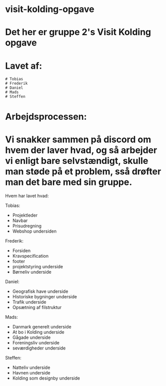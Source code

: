 # visit-kolding-opgave
# Det her er gruppe 2's Visit Kolding opgave
# Lavet af:
    # Tobias
    # Frederik
    # Daniel
    # Mads
    # Steffen
# Arbejdsprocessen:
# Vi snakker sammen på discord om hvem der laver hvad, og så arbejder vi enligt bare selvstændigt, skulle man støde på et problem, sså drøfter man det bare med sin gruppe.

Hvem har lavet hvad:

Tobias:
- Projektleder
- Navbar
- Prisudregning
- Webshop undersiden

Frederik:
- Forsiden
- Kravspecification
- footer
- projektstyring underside
- Børneliv underside

Daniel:
- Geografisk have underside
- Historiske bygninger underside
- Trafik underside
- Opsætning af filstruktur

Mads:
- Danmark generelt underside
- At bo i Kolding underside
- Gågade underside
- Foreningsliv underside
- seværdigheder underside 

Steffen: 
- Natteliv underside
- Havnen underside
- Kolding som designby underside 